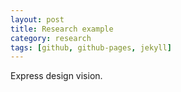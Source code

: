 ```yaml
---
layout: post
title: Research example
category: research
tags: [github, github-pages, jekyll]
---
```


Express design vision.
